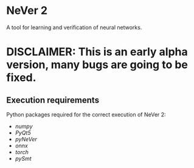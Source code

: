 # NeVer 2

A tool for learning and verification of neural networks.

# DISCLAIMER: This is an early alpha version, many bugs are going to be fixed.

## Execution requirements

Python packages required for the correct execution of NeVer 2:

<ul>
<li><i>numpy</i></li>
<li><i>PyQt5</i></li>
<li><i>pyNeVer</i></li>
<li><i>onnx</i></li>
<li><i>torch</i></li>
<li><i>pySmt</i></li>
</ul>